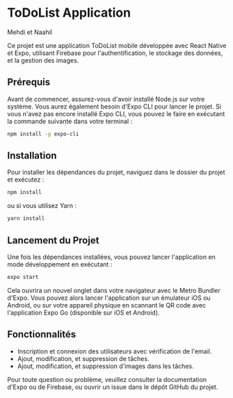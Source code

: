 
# ToDoList Application

Mehdi et Naahil

Ce projet est une application ToDoList mobile développée avec React Native et Expo, utilisant Firebase pour l'authentification, le stockage des données, et la gestion des images.

## Prérequis

Avant de commencer, assurez-vous d'avoir installé Node.js sur votre système. Vous aurez également besoin d'Expo CLI pour lancer le projet. Si vous n'avez pas encore installé Expo CLI, vous pouvez le faire en exécutant la commande suivante dans votre terminal :

```bash
npm install -g expo-cli
```

## Installation

Pour installer les dépendances du projet, naviguez dans le dossier du projet et exécutez :

```bash
npm install
```

ou si vous utilisez Yarn :

```bash
yarn install
```

## Lancement du Projet

Une fois les dépendances installées, vous pouvez lancer l'application en mode développement en exécutant :

```bash
expo start
```

Cela ouvrira un nouvel onglet dans votre navigateur avec le Metro Bundler d'Expo. Vous pouvez alors lancer l'application sur un émulateur iOS ou Android, ou sur votre appareil physique en scannant le QR code avec l'application Expo Go (disponible sur iOS et Android).

## Fonctionnalités

- Inscription et connexion des utilisateurs avec vérification de l'email.
- Ajout, modification, et suppression de tâches.
- Ajout, modification, et suppression d'images dans les tâches.

Pour toute question ou problème, veuillez consulter la documentation d'Expo ou de Firebase, ou ouvrir un issue dans le dépôt GitHub du projet.
